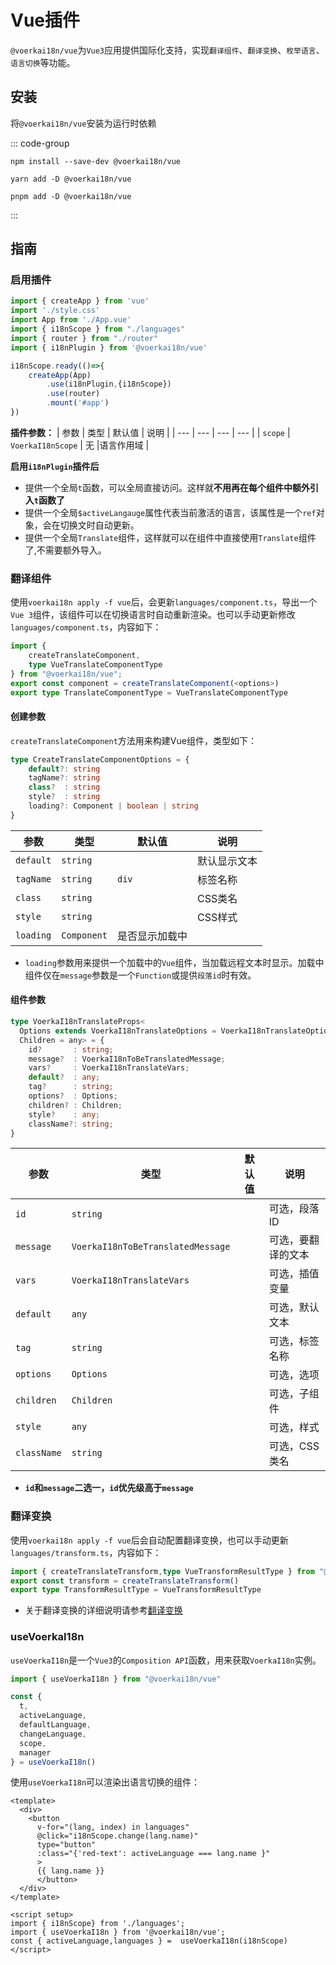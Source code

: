 # Vue插件

`@voerkai18n/vue`为`Vue3`应用提供国际化支持，实现`翻译组件`、`翻译变换`、`枚举语言`、`语言切换`等功能。
 
## 安装

将`@voerkai18n/vue`安装为运行时依赖

::: code-group

```npm
npm install --save-dev @voerkai18n/vue
```

```yarn
yarn add -D @voerkai18n/vue
```

```pnpm
pnpm add -D @voerkai18n/vue
```
:::
 
## 指南

### 启用插件

```ts {6,10}
import { createApp } from 'vue'
import './style.css'
import App from './App.vue'
import { i18nScope } from "./languages"
import { router } from "./router"
import { i18nPlugin } from '@voerkai18n/vue'

i18nScope.ready(()=>{
    createApp(App)
        .use(i18nPlugin,{i18nScope})
        .use(router)
        .mount('#app')
})
```

**插件参数：**
| 参数 | 类型 | 默认值 | 说明 |
| --- | --- | --- | --- |
| `scope` |  `VoerkaI18nScope` | 无 |语言作用域 |


**启用`i18nPlugin`插件后**

- 提供一个全局`t`函数，可以全局直接访问。这样就**不用再在每个组件中额外引入`t`函数了**
- 提供一个全局`$activeLangauge`属性代表当前激活的语言，该属性是一个`ref`对象，会在切换文时自动更新。
- 提供一个全局`Translate`组件，这样就可以在组件中直接使用`Translate`组件了,不需要额外导入。

### 翻译组件

使用`voerkai18n apply -f vue`后，会更新`languages/component.ts`，导出一个`Vue 3`组件，该组件可以在切换语言时自动重新渲染。也可以手动更新修改`languages/component.ts`，内容如下：

```ts
import { 
    createTranslateComponent, 
    type VueTranslateComponentType 
} from "@voerkai18n/vue";
export const component = createTranslateComponent(<options>) 
export type TranslateComponentType = VueTranslateComponentType
```

#### 创建参数

`createTranslateComponent`方法用来构建Vue组件，类型如下：

```ts
type CreateTranslateComponentOptions = {
    default?: string
    tagName?: string 
    class?  : string
    style?  : string
    loading?: Component | boolean | string
}
```

| 参数 | 类型 | 默认值 | 说明 |
| --- | --- | --- | --- |
| `default` |  `string` |  | 默认显示文本 |
| `tagName` |  `string` | `div` | 标签名称 |
| `class` |  `string` |  | CSS类名 |
| `style` |  `string` |  | CSS样式 |
| `loading` |  `Component` | 是否显示加载中 |


- `loading`参数用来提供一个加载中的`Vue`组件，当加载远程文本时显示。加载中组件仅在`message`参数是一个`Function`或提供`段落id`时有效。

#### 组件参数

```ts
type VoerkaI18nTranslateProps<
  Options extends VoerkaI18nTranslateOptions = VoerkaI18nTranslateOptions,
  Children = any> = {
    id?       : string;
    message?  : VoerkaI18nToBeTranslatedMessage;
    vars?     : VoerkaI18nTranslateVars;
    default?  : any;
    tag?      : string;
    options?  : Options;
    children? : Children;
    style?    : any;
    className?: string;
}
```

| 参数 | 类型 | 默认值 | 说明 |
| --- | --- | --- | --- |
| `id` |  `string` |  | 可选，段落ID |
| `message` |  `VoerkaI18nToBeTranslatedMessage` |  | 可选，要翻译的文本 |
| `vars` |  `VoerkaI18nTranslateVars` |  | 可选，插值变量 |
| `default` |  `any` |  | 可选，默认文本 |
| `tag` |  `string` |  | 可选，标签名称 |
| `options` |  `Options` |  | 可选，选项 |
| `children` |  `Children` |  | 可选，子组件 |
| `style` |  `any` |  | 可选，样式 |
| `className` |  `string` |  | 可选，CSS类名 |

- **`id`和`message`二选一，`id`优先级高于`message`**
 
### 翻译变换

使用`voerkai18n apply -f vue`后会自动配置翻译变换，也可以手动更新`languages/transform.ts`，内容如下：

```ts
import { createTranslateTransform,type VueTransformResultType } from "@voerkai18n/vue"
export const transform = createTranslateTransform()
export type TransformResultType = VueTransformResultType 
```

- 关于翻译变换的详细说明请参考[翻译变换](../advanced/transform)
 
### useVoerkaI18n

`useVoerkaI18n`是一个`Vue3`的`Composition API`函数，用来获取`VoerkaI18n`实例。

```ts
import { useVoerkaI18n } from "@voerkai18n/vue"

const { 
  t, 
  activeLanguage,
  defaultLanguage, 
  changeLanguage,
  scope,
  manager
} = useVoerkaI18n()
```

使用`useVoerkaI18n`可以渲染出语言切换的组件：

```vue
<template>
  <div>
    <button  
      v-for="(lang, index) in languages"
      @click="i18nScope.change(lang.name)"
      type="button"       
      :class="{'red-text': activeLanguage === lang.name }"
      >  
      {{ lang.name }}     
      </button>
  </div>
</template>

<script setup>
import { i18nScope} from './languages';
import { useVoerkaI18n } from '@voerkai18n/vue';   
const { activeLanguage,languages } =  useVoerkaI18n(i18nScope)
</script>
```

